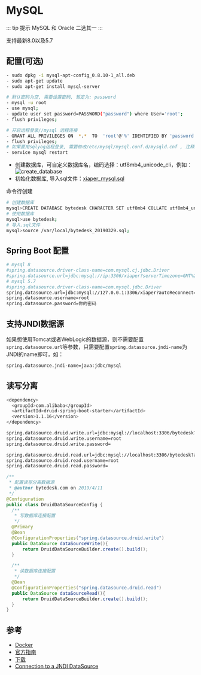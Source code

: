 # MySQL

::: tip 提示
MySQL 和 Oracle 二选其一
:::

支持最新8.0以及5.7

## 配置(可选)

``` bash
- sudo dpkg -i mysql-apt-config_0.8.10-1_all.deb
- sudo apt-get update
- sudo apt-get install mysql-server

# 默认密码为空, 需要设置密码, 暂定为: password
- mysql -u root
- use mysql;
- update user set password=PASSWORD("password") where User='root';
- flush privileges;

# 开启远程登录//mysql 远程连接
- GRANT ALL PRIVILEGES ON  *.*  TO  'root'@'%' IDENTIFIED BY 'password' WITH GRANT OPTION;
- flush privileges;
# 如果要用sqlyog远程登录, 需要修改/etc/mysql/mysql.conf.d/mysqld.cnf , 注释掉bind-address = 127.0.0.1 (可选)
- service mysql restart
```

* 创建数据库，可自定义数据库名，编码选择：utf8mb4_unicode_cli，例如：
![create_database](/xiaper.io/create_database.png)
* 初始化数据库, 导入sql文件：[xiaper_mysql.sql](https://github.com/xiaper/server/blob/master/sql/xiaper_mysql.sql)

命令行创建

``` bash
# 创建数据库
mysql>CREATE DATABASE bytedesk CHARACTER SET utf8mb4 COLLATE utf8mb4_unicode_ci;
# 使用数据库
mysql>use bytedesk;
# 导入.sql文件
mysql>source /var/local/bytedesk_20190329.sql;
```

## Spring Boot 配置

``` bash
# mysql 8
#spring.datasource.driver-class-name=com.mysql.cj.jdbc.Driver
#spring.datasource.url=jdbc:mysql://ip:3306/xiaper?serverTimezone=GMT%2B8&useUnicode=true&autoReconnect=true&characterEncoding=utf8&useSSL=true
# mysql 5.7
#spring.datasource.driver-class-name=com.mysql.jdbc.Driver
spring.datasource.url=jdbc:mysql://127.0.0.1:3306/xiaper?autoReconnect=true&characterEncoding=utf8&useSSL=true
spring.datasource.username=root
spring.datasource.password=你的密码
```

## 支持JNDI数据源

如果想使用Tomcat或者WebLogic的数据源，则不需要配置`spring.datasource.url`等参数，只需要配置`spring.datasource.jndi-name`为JNDI的name即可，如：

``` bash
spring.datasource.jndi-name=java:jdbc/mysql
```

## 读写分离

``` bash
<dependency>
  <groupId>com.alibaba</groupId>
  <artifactId>druid-spring-boot-starter</artifactId>
  <version>1.1.16</version>
</dependency>
```

``` bash
spring.datasource.druid.write.url=jdbc:mysql://localhost:3306/bytedesk?autoReconnect=true&characterEncoding=utf8&useSSL=true&serverTimezone=GMT%2B8
spring.datasource.druid.write.username=root
spring.datasource.druid.write.password=

spring.datasource.druid.read.url=jdbc:mysql://localhost:3306/bytedesk?autoReconnect=true&characterEncoding=utf8&useSSL=true&serverTimezone=GMT%2B8
spring.datasource.druid.read.username=root
spring.datasource.druid.read.password=
```

``` java
/**
 * 配置读写分离数据源
 * @author bytedesk.com on 2019/4/11
 */
@Configuration
public class DruidDataSourceConfig {
  /**
   * 写数据库连接配置
   */
  @Primary
  @Bean
  @ConfigurationProperties("spring.datasource.druid.write")
  public DataSource dataSourceWrite(){
      return DruidDataSourceBuilder.create().build();
  }

  /**
   * 读数据库连接配置
   */
  @Bean
  @ConfigurationProperties("spring.datasource.druid.read")
  public DataSource dataSourceRead(){
      return DruidDataSourceBuilder.create().build();
  }
}
```

<!-- TODO: 多数据源 -->
<!-- TODO: 分表、分库 -->

## 参考

* [Docker](https://hub.docker.com/_/mysql)
* [官方指南](https://dev.mysql.com/doc/mysql-apt-repo-quick-guide/en/)
* [下载](https://dev.mysql.com/downloads/repo/apt/)
* [Connection to a JNDI DataSource](https://docs.spring.io/spring-boot/docs/current/reference/html/boot-features-sql.html#boot-features-connecting-to-a-jndi-datasource)
